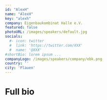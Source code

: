 ```yaml
---
id: "AlexH"
name: "AlexH"
key: "alexh"
company: Eigenbaukombinat Halle e.V.
featured: false
photoURL: /images/speakers/default.jpg
socials:
  #- icon: twitter
  #  link: 'https://twitter.com/XXX'
  #  name: '@XXX'
#shortBio: lorem ipsum ...
companyLogo: /images/speakers/company/ebk.png
country: ''
city: 'Plauen'
---
```


# Full bio